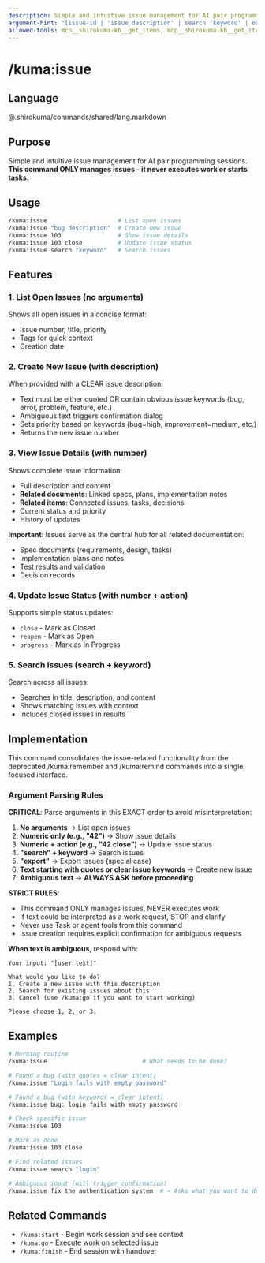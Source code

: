 ```yaml
---
description: Simple and intuitive issue management for AI pair programming
argument-hint: "[issue-id | 'issue description' | search 'keyword' | export]"
allowed-tools: mcp__shirokuma-kb__get_items, mcp__shirokuma-kb__get_item, mcp__shirokuma-kb__create_item, mcp__shirokuma-kb__update_item, mcp__shirokuma-kb__search_items, mcp__shirokuma-kb__list_items
---
```


# /kuma:issue

## Language

@.shirokuma/commands/shared/lang.markdown

## Purpose

Simple and intuitive issue management for AI pair programming sessions.
**This command ONLY manages issues - it never executes work or starts tasks.**

## Usage

```bash
/kuma:issue                    # List open issues
/kuma:issue "bug description"  # Create new issue
/kuma:issue 103                # Show issue details
/kuma:issue 103 close          # Update issue status
/kuma:issue search "keyword"   # Search issues
```

## Features

### 1. List Open Issues (no arguments)
Shows all open issues in a concise format:
- Issue number, title, priority
- Tags for quick context
- Creation date

### 2. Create New Issue (with description)
When provided with a CLEAR issue description:
- Text must be either quoted OR contain obvious issue keywords (bug, error, problem, feature, etc.)
- Ambiguous text triggers confirmation dialog
- Sets priority based on keywords (bug=high, improvement=medium, etc.)
- Returns the new issue number

### 3. View Issue Details (with number)
Shows complete issue information:
- Full description and content
- **Related documents**: Linked specs, plans, implementation notes
- **Related items**: Connected issues, tasks, decisions
- Current status and priority
- History of updates

**Important**: Issues serve as the central hub for all related documentation:
- Spec documents (requirements, design, tasks)
- Implementation plans and notes
- Test results and validation
- Decision records

### 4. Update Issue Status (with number + action)
Supports simple status updates:
- `close` - Mark as Closed
- `reopen` - Mark as Open
- `progress` - Mark as In Progress

### 5. Search Issues (search + keyword)
Search across all issues:
- Searches in title, description, and content
- Shows matching issues with context
- Includes closed issues in results

## Implementation

This command consolidates the issue-related functionality from the deprecated /kuma:remember and /kuma:remind commands into a single, focused interface.

### Argument Parsing Rules

**CRITICAL**: Parse arguments in this EXACT order to avoid misinterpretation:

1. **No arguments** → List open issues
2. **Numeric only (e.g., "42")** → Show issue details  
3. **Numeric + action (e.g., "42 close")** → Update issue status
4. **"search" + keyword** → Search issues
5. **"export"** → Export issues (special case)
6. **Text starting with quotes or clear issue keywords** → Create new issue
7. **Ambiguous text** → **ALWAYS ASK before proceeding**

**STRICT RULES**:
- This command ONLY manages issues, NEVER executes work
- If text could be interpreted as a work request, STOP and clarify
- Never use Task or agent tools from this command
- Issue creation requires explicit confirmation for ambiguous requests

**When text is ambiguous**, respond with:
```
Your input: "[user text]"

What would you like to do?
1. Create a new issue with this description
2. Search for existing issues about this
3. Cancel (use /kuma:go if you want to start working)

Please choose 1, 2, or 3.
```

## Examples

```bash
# Morning routine
/kuma:issue                           # What needs to be done?

# Found a bug (with quotes = clear intent)
/kuma:issue "Login fails with empty password"

# Found a bug (with keywords = clear intent)  
/kuma:issue bug: login fails with empty password

# Check specific issue
/kuma:issue 103

# Mark as done
/kuma:issue 103 close

# Find related issues
/kuma:issue search "login"

# Ambiguous input (will trigger confirmation)
/kuma:issue fix the authentication system  # → Asks what you want to do
```

## Related Commands

- `/kuma:start` - Begin work session and see context
- `/kuma:go` - Execute work on selected issue
- `/kuma:finish` - End session with handover